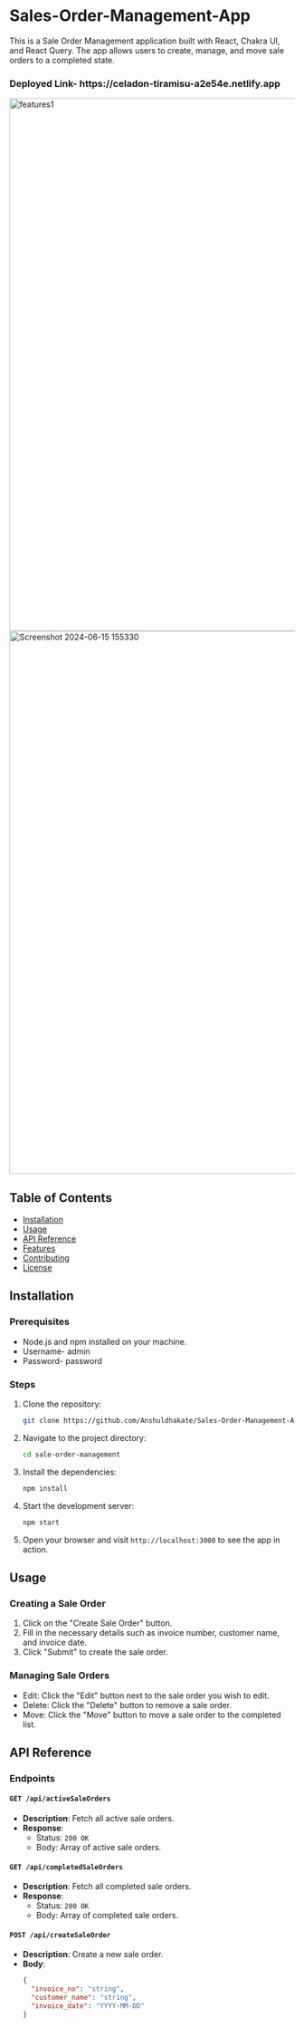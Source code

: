# Sales-Order-Management-App

This is a Sale Order Management application built with React, Chakra UI, and React Query. The app allows users to create, manage, and move sale orders to a completed state.

<h3> Deployed Link- https://celadon-tiramisu-a2e54e.netlify.app</h3>
<img width="941" alt="features1" src="https://github.com/Anshuldhakate/Sales-Order-Management-App/assets/123949154/3f5e1a16-c617-4243-be4e-b6429a3fd44b">

<br/>

<img width="959" alt="Screenshot 2024-06-15 155330" src="https://github.com/Anshuldhakate/Sales-Order-Management-App/assets/123949154/bf8f1eaf-f50b-4654-bb9e-ac0ba8616205">


## Table of Contents

- [Installation](#installation)
- [Usage](#usage)
- [API Reference](#api-reference)
- [Features](#features)
- [Contributing](#contributing)
- [License](#license)

## Installation

### Prerequisites

- Node.js and npm installed on your machine.
- Username- admin
- Password- password

### Steps

1. Clone the repository:

    ```bash
    git clone https://github.com/Anshuldhakate/Sales-Order-Management-App.git
    ```

2. Navigate to the project directory:

    ```bash
    cd sale-order-management
    ```

3. Install the dependencies:

    ```bash
    npm install
    ```

4. Start the development server:

    ```bash
    npm start
    ```

5. Open your browser and visit `http://localhost:3000` to see the app in action.

## Usage

### Creating a Sale Order

1. Click on the "Create Sale Order" button.
2. Fill in the necessary details such as invoice number, customer name, and invoice date.
3. Click "Submit" to create the sale order.

### Managing Sale Orders

- Edit: Click the "Edit" button next to the sale order you wish to edit.
- Delete: Click the "Delete" button to remove a sale order.
- Move: Click the "Move" button to move a sale order to the completed list.

## API Reference

### Endpoints

#### `GET /api/activeSaleOrders`

- **Description**: Fetch all active sale orders.
- **Response**: 
  - Status: `200 OK`
  - Body: Array of active sale orders.

#### `GET /api/completedSaleOrders`

- **Description**: Fetch all completed sale orders.
- **Response**: 
  - Status: `200 OK`
  - Body: Array of completed sale orders.

#### `POST /api/createSaleOrder`

- **Description**: Create a new sale order.
- **Body**:
  ```json
  {
    "invoice_no": "string",
    "customer_name": "string",
    "invoice_date": "YYYY-MM-DD"
  }

